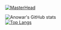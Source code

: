 [![MasterHead](https://i.ibb.co/FxtCB0R/banner.png)](https://github.com/anowarzz)



![Anowar's GitHub stats](https://github-readme-stats.vercel.app/api?username=anowarzz&show_icons=true&theme=radical)
<br/>
[![Top Langs](https://github-readme-stats.vercel.app/api/top-langs/?username=anowarzz&show_icons=true&theme=radical)](https://github.com/anowarzz/github-readme-stats)

